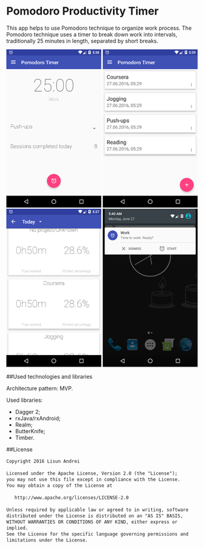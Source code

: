 # Pomodoro Productivity Timer 
This app helps to use Pomodoro technique to organize work process. The Pomodoro technique uses a timer to break down work into intervals, traditionally 25 minutes in length, separated by short breaks.

![Alt text](/screenshots/main.png)
![Alt text](/screenshots/projects.png)
![Alt text](/screenshots/stats.png)
![Alt text](/screenshots/notification.png)

##Used technologies and libraries 

Architecture pattern: MVP.

Used libraries:
- Dagger 2;
- rxJava/rxAndroid;
- Realm;
- ButterKnife;
- Timber.



##License

    Copyright 2016 Lisun Andrei

    Licensed under the Apache License, Version 2.0 (the "License");
    you may not use this file except in compliance with the License.
    You may obtain a copy of the License at

       http://www.apache.org/licenses/LICENSE-2.0

    Unless required by applicable law or agreed to in writing, software
    distributed under the License is distributed on an "AS IS" BASIS,
    WITHOUT WARRANTIES OR CONDITIONS OF ANY KIND, either express or implied.
    See the License for the specific language governing permissions and
    limitations under the License.


